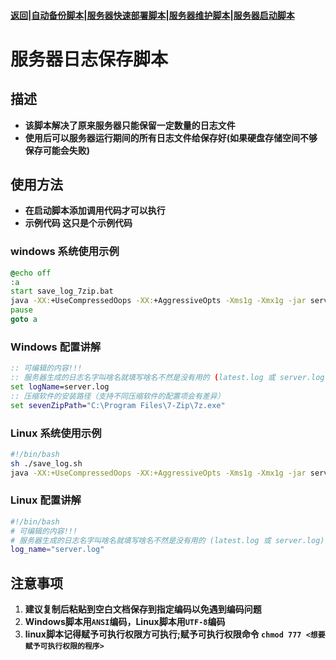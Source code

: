 #### [返回](../README.md)|[自动备份脚本](../AutoBackup/README.md)|[服务器快速部署脚本](../deploy/README.md)|[服务器维护脚本](README)|[服务器启动脚本](../server_script/README.md)
# 服务器日志保存脚本
## 描述
- **该脚本解决了原来服务器只能保留一定数量的日志文件**  
- **使用后可以服务器运行期间的所有日志文件给保存好(如果硬盘存储空间不够保存可能会失败)**
## 使用方法
- **在启动脚本添加调用代码才可以执行**
- **示例代码 这只是个示例代码**
### windows 系统使用示例
```bat
@echo off
:a
start save_log_7zip.bat
java -XX:+UseCompressedOops -XX:+AggressiveOpts -Xms1g -Xmx1g -jar server.jar
pause
goto a
```
### Windows 配置讲解
```bat
:: 可编辑的内容!!!
:: 服务器生成的日志名字叫啥名就填写啥名不然是没有用的 (latest.log 或 server.log) 大部分的服务端都是这俩种日志文件
set logName=server.log
:: 压缩软件的安装路径（支持不同压缩软件的配置项会有差异）
set sevenZipPath="C:\Program Files\7-Zip\7z.exe"
```
### Linux 系统使用示例
```sh
#!/bin/bash
sh ./save_log.sh
java -XX:+UseCompressedOops -XX:+AggressiveOpts -Xms1g -Xmx1g -jar server.jar
```
### Linux 配置讲解
```sh
#!/bin/bash
# 可编辑的内容!!!
# 服务器生成的日志名字叫啥名就填写啥名不然是没有用的 (latest.log 或 server.log) 大部分的服务端都是这俩种日志文件
log_name="server.log"
```

## **注意事项**
1. **建议复制后粘贴到空白文档保存到指定编码以免遇到编码问题**  
2. **Windows脚本用`ANSI`编码，Linux脚本用`UTF-8`编码**  
3. **linux脚本记得赋予可执行权限方可执行;赋予可执行权限命令 `chmod 777 <想要赋予可执行权限的程序>`**  